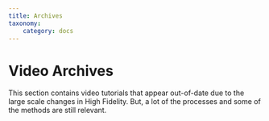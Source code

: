 ```yaml
---
title: Archives
taxonomy:
    category: docs
---
```


# Video Archives

This section contains video tutorials that appear out-of-date due to the large scale changes in High Fidelity. But, a lot of the processes and some of the methods are still relevant.
